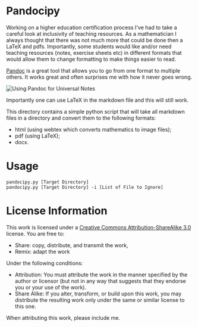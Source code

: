 # Pandocipy

Working on a higher education certification process I've had to take a careful look at inclusivity of teaching resources. As a mathematician I always thought that there was not much more that could be done then a LaTeX and pdfs. Importantly, some students would like and/or need teaching resources (notes, exercise sheets etc) in different formats that would allow them to change formatting to make things easier to read.

[Pandoc](http://johnmacfarlane.net/pandoc/) is a great tool that allows you to go from one format to multiple others. It works great and often surprises me with how it never goes wrong.

![Using Pandoc for Universal Notes](https://docs.google.com/drawings/d/1sVRPkx7yr4smkZjb85DXF9UvvzDHNqS-1P4m9RXnVNQ/pub?w=867&h=396)

Importantly one can use LaTeX in the markdown file and this will still work.

This directory contains a simple python script that will take all markdown files in a directory and convert them to the following formats:

- html (using webtex which converts mathematics to image files);
- pdf (using LaTeX);
- docx.

# Usage

    pandocipy.py [Target Directory]
    pandocipy.py [Target Directory] -i [List of File to Ignore]

# License Information
This work is licensed under a [Creative Commons Attribution-ShareAlike 3.0](http://creativecommons.org/licenses/by-sa/3.0/us/) license.  You are free to:

* Share: copy, distribute, and transmit the work,
* Remix: adapt the work

Under the following conditions:

* Attribution: You must attribute the work in the manner specified by the author or licensor (but not in any way that suggests that they endorse you or your use of the work).
* Share Alike: If you alter, transform, or build upon this work, you may distribute the resulting work only under the same or similar license to this one.

When attributing this work, please include me.


